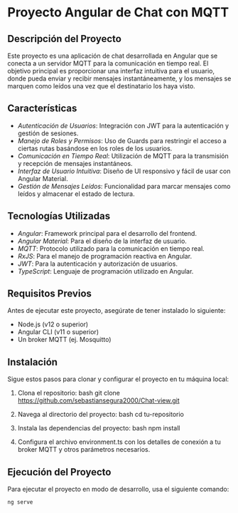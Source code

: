 # Proyecto Angular de Chat con MQTT

## Descripción del Proyecto

Este proyecto es una aplicación de chat desarrollada en Angular que se conecta a un servidor MQTT para la comunicación en tiempo real. El objetivo principal es proporcionar una interfaz intuitiva para el usuario, donde pueda enviar y recibir mensajes instantáneamente, y los mensajes se marquen como leídos una vez que el destinatario los haya visto.

## Características

- *Autenticación de Usuarios*: Integración con JWT para la autenticación y gestión de sesiones.
- *Manejo de Roles y Permisos*: Uso de Guards para restringir el acceso a ciertas rutas basándose en los roles de los usuarios.
- *Comunicación en Tiempo Real*: Utilización de MQTT para la transmisión y recepción de mensajes instantáneos.
- *Interfaz de Usuario Intuitiva*: Diseño de UI responsivo y fácil de usar con Angular Material.
- *Gestión de Mensajes Leídos*: Funcionalidad para marcar mensajes como leídos y almacenar el estado de lectura.

## Tecnologías Utilizadas

- *Angular*: Framework principal para el desarrollo del frontend.
- *Angular Material*: Para el diseño de la interfaz de usuario.
- *MQTT*: Protocolo utilizado para la comunicación en tiempo real.
- *RxJS*: Para el manejo de programación reactiva en Angular.
- *JWT*: Para la autenticación y autorización de usuarios.
- *TypeScript*: Lenguaje de programación utilizado en Angular.

## Requisitos Previos

Antes de ejecutar este proyecto, asegúrate de tener instalado lo siguiente:

- Node.js (v12 o superior)
- Angular CLI (v11 o superior)
- Un broker MQTT (ej. Mosquitto)

## Instalación

Sigue estos pasos para clonar y configurar el proyecto en tu máquina local:

1. Clona el repositorio:
    bash
    git clone https://github.com/sebastiansegura2000/Chat-view.git
    

2. Navega al directorio del proyecto:
    bash
    cd tu-repositorio
    

3. Instala las dependencias del proyecto:
    bash
    npm install
    

4. Configura el archivo environment.ts con los detalles de conexión a tu broker MQTT y otros parámetros necesarios.

## Ejecución del Proyecto

Para ejecutar el proyecto en modo de desarrollo, usa el siguiente comando:

```bash
ng serve
